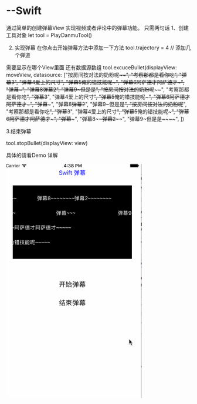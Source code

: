 # --Swift
通过简单的创建弹幕View 实现视频或者评论中的弹幕功能。  只需两句话
1、创建 工具对象
let tool = PlayDanmuTool()

2. 实现弹幕  在你点击开始弹幕方法中添加一下方法
tool.trajectory = 4  //  添加几个弹道

需要显示在哪个View里面  还有数据源数组
tool.excuceBullet(displayView: moveView, datasource: ["按房间按对法的奶粉呢~~~~",
"考察那都是看你吃~~~~~~~~",
"弹幕3~~~~~~~~",
"弹幕4爱上的尺寸~~",
"弹幕5~~俺的错技能呢~~~~~",
"弹幕6~~阿萨德才阿萨德才~~~~~",
"弹幕~~~",
"弹幕8~~~~~~~~弹幕2~~~~~~~~",
"弹幕9~但是是~~~~",
"按房间按对法的奶粉呢~~~~",
"考察那都是看你吃~~~~~~~~",
"弹幕3~~~~~~~~",
"弹幕4爱上的尺寸~~",
"弹幕5~~俺的错技能呢~~~~~",
"弹幕6~~阿萨德才阿萨德才~~~~~",
"弹幕~~~",
"弹幕8~~~~~~~~弹幕2~~~~~~~~",
"弹幕9~但是是~~~~",
"按房间按对法的奶粉呢~~~~",
"考察那都是看你吃~~~~~~~~",
"弹幕3~~~~~~~~",
"弹幕4爱上的尺寸~~",
"弹幕5~~俺的错技能呢~~~~~",
"弹幕6~~阿萨德才阿萨德才~~~~~",
"弹幕~~~",
"弹幕8~~~~~~~~弹幕2~~~~~~~~",
"弹幕9~但是是~~~~",
])

3.结束弹幕

 tool.stopBullet(displayView: view)



具体的请看Demo 详解

![image](https://github.com/JoeanZhou/--Swift/blob/master/danmuGIF.gif)
